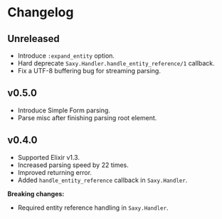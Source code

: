 # Changelog

## Unreleased

* Introduce `:expand_entity` option.
* Hard deprecate `Saxy.Handler.handle_entity_reference/1` callback.
* Fix a UTF-8 buffering bug for streaming parsing.

## v0.5.0

* Introduce Simple Form parsing.
* Parse misc after finishing parsing root element.

## v0.4.0

* Supported Elixir v1.3.
* Increased parsing speed by 22 times.
* Improved returning error.
* Added `handle_entity_reference` callback in `Saxy.Handler`.

**Breaking changes:**

* Required entity reference handling in `Saxy.Handler`.
